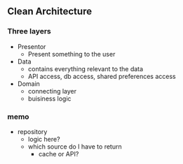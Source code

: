 ## Clean Architecture

### Three layers
- Presentor
  - Present something to the user
- Data
  - contains everything relevant to the data
  - API access, db access, shared preferences access
- Domain
  - connecting layer
  - buisiness logic

### memo
- repository
  - logic here?
  - which source do I have to return
    - cache or API?
  
